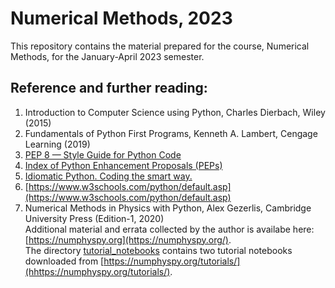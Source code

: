 # Numerical Methods, 2023
This repository contains the material prepared for the course, Numerical Methods, for the January-April 2023 semester. 

## Reference and further reading:    
1. Introduction to Computer Science using Python, Charles Dierbach, Wiley (2015)    
2. Fundamentals of Python First Programs, Kenneth A. Lambert, Cengage Learning (2019)   
3. [PEP 8 — Style Guide for Python Code](https://www.python.org/dev/peps/pep-0008/)   
4. [Index of Python Enhancement Proposals (PEPs)](https://peps.python.org/)   
5. [Idiomatic Python. Coding the smart way.](https://medium.com/the-andela-way/idiomatic-python-coding-the-smart-way-cc560fa5f1d6)      
6. [https://www.w3schools.com/python/default.asp](https://www.w3schools.com/python/default.asp)   
7. Numerical Methods in Physics with Python, Alex Gezerlis, Cambridge University Press (Edition-1, 2020)     
Additional material and errata collected by the author is availabe here: [https://numphyspy.org](https://numphyspy.org/).        
The directory [tutorial_notebooks](tutorial_notebooks) contains two tutorial notebooks downloaded from [https://numphyspy.org/tutorials/](hhttps://numphyspy.org/tutorials/).  
    
